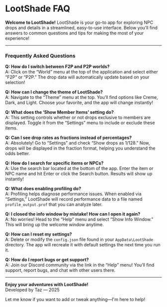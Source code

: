 # LootShade FAQ

**Welcome to LootShade!**
LootShade is your go-to app for exploring NPC drops and details in a streamlined, easy-to-use interface. Below you’ll find answers to common questions and tips for making the most of your experience!

---

### Frequently Asked Questions

**Q: How do I switch between F2P and P2P worlds?**  
A: Click on the “World” menu at the top of the application and select either “F2P” or “P2P.” The drop data will automatically update based on your selection!

**Q: How can I change the theme of LootShade?**  
A: Navigate to the “Theme” menu at the top. You’ll find options like Creme, Dark, and Light. Choose your favorite, and the app will change instantly!

**Q: What does the ‘Show Member Items’ setting do?**  
A: This setting controls whether or not drops exclusive to members are displayed. Toggle it from the “Settings” menu to include or exclude these items.

**Q: Can I see drop rates as fractions instead of percentages?**  
A: Absolutely! Go to “Settings” and check “Show drops as 1/128.” Now, drops will be displayed in the fraction format, helping you understand the odds better.

**Q: How do I search for specific items or NPCs?**  
A: Use the search bar located at the bottom of the app. Enter the item or NPC name and hit Enter or click the Search button. Results will show up instantly!

**Q: What does enabling profiling do?**  
A: Profiling helps diagnose performance issues. When enabled via “Settings,” LootShade will record performance data to a file named `profile_output.prof` that you can analyze later.

**Q: I closed the info window by mistake! How can I open it again?**  
A: No worries! Head to the “Help” menu and select “Show Info Window.” This will bring up the welcome window anytime.

**Q: How can I reset my settings?**  
A: Delete or modify the `config.json` file found in your `AppData\LootShade` directory. The app will recreate it with default settings the next time you run it.

**Q: How do I report bugs or get support?**  
A: Join our Discord community via the link in the “Help” menu! You’ll find support, report bugs, and chat with other users there.

---

**Enjoy your adventures with LootShade!**  
Developed by Taz — 2025

Let me know if you want to add or tweak anything—I'm here to help!

